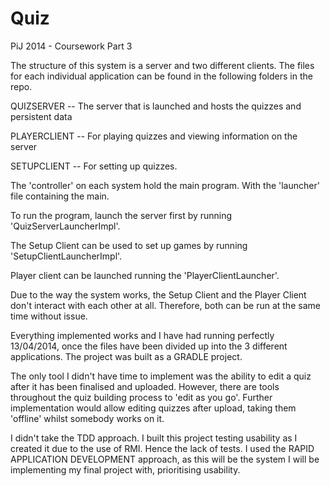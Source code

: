 Quiz
====

PiJ 2014 - Coursework Part 3


The structure of this system is a server and two different clients. The files for each individual application can be found in the following folders in the repo.



QUIZSERVER -- The server that is launched and hosts the quizzes and persistent data

PLAYERCLIENT -- For playing quizzes and viewing information on the server

SETUPCLIENT -- For setting up quizzes. 



The 'controller' on each system hold the main program. With the 'launcher' file containing the main.

To run the program, launch the server first by running 'QuizServerLauncherImpl'.

The Setup Client can be used to set up games by running 'SetupClientLauncherImpl'.

Player client can be launched running the 'PlayerClientLauncher'.

Due to the way the system works, the Setup Client and the Player Client don't interact with each other at all.
Therefore, both can be run at the same time without issue.

Everything implemented works and I have had running perfectly 13/04/2014, once the files have been divided up into the 3 different applications. The project was built as a GRADLE project.


The only tool I didn't have time to implement was the ability to edit a quiz after it has been finalised and uploaded.
However, there are tools throughout the quiz building process to 'edit as you go'.
Further implementation would allow editing quizzes after upload, taking them 'offline' whilst somebody works on it.

I didn't take the TDD approach. I built this project testing usability as I created it due to the use of RMI. Hence the lack of tests.
I used the RAPID APPLICATION DEVELOPMENT approach, as this will be the system I will be implementing my final project with, prioritising usability.
